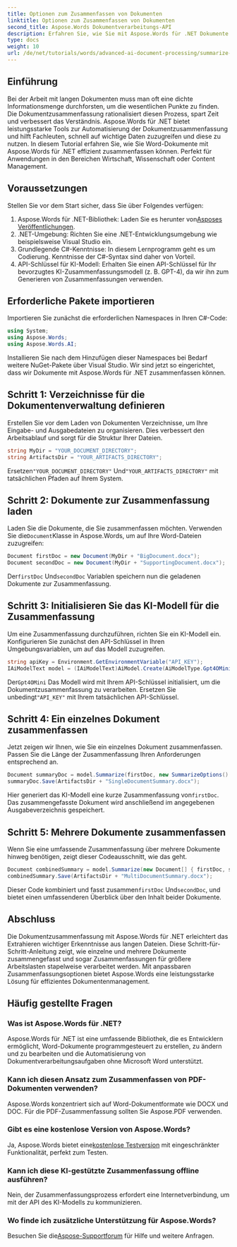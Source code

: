 ```yaml
---
title: Optionen zum Zusammenfassen von Dokumenten
linktitle: Optionen zum Zusammenfassen von Dokumenten
second_title: Aspose.Words Dokumentverarbeitungs-API
description: Erfahren Sie, wie Sie mit Aspose.Words für .NET Dokumente effizient zusammenfassen. Dieser umfassende Leitfaden behandelt Einrichtung, Laden von Dokumenten und Integration von KI-Modellen.
type: docs
weight: 10
url: /de/net/tutorials/words/advanced-ai-document-processing/summarize-documents-options/
---
```

## Einführung

Bei der Arbeit mit langen Dokumenten muss man oft eine dichte Informationsmenge durchforsten, um die wesentlichen Punkte zu finden. Die Dokumentzusammenfassung rationalisiert diesen Prozess, spart Zeit und verbessert das Verständnis. Aspose.Words für .NET bietet leistungsstarke Tools zur Automatisierung der Dokumentzusammenfassung und hilft Fachleuten, schnell auf wichtige Daten zuzugreifen und diese zu nutzen. In diesem Tutorial erfahren Sie, wie Sie Word-Dokumente mit Aspose.Words für .NET effizient zusammenfassen können. Perfekt für Anwendungen in den Bereichen Wirtschaft, Wissenschaft oder Content Management.

## Voraussetzungen

Stellen Sie vor dem Start sicher, dass Sie über Folgendes verfügen:

1. Aspose.Words für .NET-Bibliothek: Laden Sie es herunter von[Asposes Veröffentlichungen](https://releases.aspose.com/words/net/).
2. .NET-Umgebung: Richten Sie eine .NET-Entwicklungsumgebung wie beispielsweise Visual Studio ein.
3. Grundlegende C#-Kenntnisse: In diesem Lernprogramm geht es um Codierung. Kenntnisse der C#-Syntax sind daher von Vorteil.
4. API-Schlüssel für KI-Modell: Erhalten Sie einen API-Schlüssel für Ihr bevorzugtes KI-Zusammenfassungsmodell (z. B. GPT-4), da wir ihn zum Generieren von Zusammenfassungen verwenden.

## Erforderliche Pakete importieren

Importieren Sie zunächst die erforderlichen Namespaces in Ihren C#-Code:

```csharp
using System;
using Aspose.Words;
using Aspose.Words.AI;
```

Installieren Sie nach dem Hinzufügen dieser Namespaces bei Bedarf weitere NuGet-Pakete über Visual Studio. Wir sind jetzt so eingerichtet, dass wir Dokumente mit Aspose.Words für .NET zusammenfassen können.

## Schritt 1: Verzeichnisse für die Dokumentenverwaltung definieren

Erstellen Sie vor dem Laden von Dokumenten Verzeichnisse, um Ihre Eingabe- und Ausgabedateien zu organisieren. Dies verbessert den Arbeitsablauf und sorgt für die Struktur Ihrer Dateien.

```csharp
string MyDir = "YOUR_DOCUMENT_DIRECTORY";
string ArtifactsDir = "YOUR_ARTIFACTS_DIRECTORY";
```

 Ersetzen`"YOUR_DOCUMENT_DIRECTORY"` Und`"YOUR_ARTIFACTS_DIRECTORY"` mit tatsächlichen Pfaden auf Ihrem System.

## Schritt 2: Dokumente zur Zusammenfassung laden

 Laden Sie die Dokumente, die Sie zusammenfassen möchten. Verwenden Sie die`Document`Klasse in Aspose.Words, um auf Ihre Word-Dateien zuzugreifen:

```csharp
Document firstDoc = new Document(MyDir + "BigDocument.docx");
Document secondDoc = new Document(MyDir + "SupportingDocument.docx");
```

 Der`firstDoc` Und`secondDoc` Variablen speichern nun die geladenen Dokumente zur Zusammenfassung.

## Schritt 3: Initialisieren Sie das KI-Modell für die Zusammenfassung

Um eine Zusammenfassung durchzuführen, richten Sie ein KI-Modell ein. Konfigurieren Sie zunächst den API-Schlüssel in Ihren Umgebungsvariablen, um auf das Modell zuzugreifen.

```csharp
string apiKey = Environment.GetEnvironmentVariable("API_KEY");
IAiModelText model = (IAiModelText)AiModel.Create(AiModelType.Gpt4OMini).WithApiKey(apiKey);
```

 Der`Gpt4OMini` Das Modell wird mit Ihrem API-Schlüssel initialisiert, um die Dokumentzusammenfassung zu verarbeiten. Ersetzen Sie unbedingt`"API_KEY"` mit Ihrem tatsächlichen API-Schlüssel.

## Schritt 4: Ein einzelnes Dokument zusammenfassen

Jetzt zeigen wir Ihnen, wie Sie ein einzelnes Dokument zusammenfassen. Passen Sie die Länge der Zusammenfassung Ihren Anforderungen entsprechend an.

```csharp
Document summaryDoc = model.Summarize(firstDoc, new SummarizeOptions() { SummaryLength = SummaryLength.Short });
summaryDoc.Save(ArtifactsDir + "SingleDocumentSummary.docx");
```

 Hier generiert das KI-Modell eine kurze Zusammenfassung von`firstDoc`. Das zusammengefasste Dokument wird anschließend im angegebenen Ausgabeverzeichnis gespeichert.

## Schritt 5: Mehrere Dokumente zusammenfassen

Wenn Sie eine umfassende Zusammenfassung über mehrere Dokumente hinweg benötigen, zeigt dieser Codeausschnitt, wie das geht.

```csharp
Document combinedSummary = model.Summarize(new Document[] { firstDoc, secondDoc }, new SummarizeOptions() { SummaryLength = SummaryLength.Long });
combinedSummary.Save(ArtifactsDir + "MultiDocumentSummary.docx");
```

 Dieser Code kombiniert und fasst zusammen`firstDoc` Und`secondDoc`, und bietet einen umfassenderen Überblick über den Inhalt beider Dokumente.

## Abschluss

Die Dokumentzusammenfassung mit Aspose.Words für .NET erleichtert das Extrahieren wichtiger Erkenntnisse aus langen Dateien. Diese Schritt-für-Schritt-Anleitung zeigt, wie einzelne und mehrere Dokumente zusammengefasst und sogar Zusammenfassungen für größere Arbeitslasten stapelweise verarbeitet werden. Mit anpassbaren Zusammenfassungsoptionen bietet Aspose.Words eine leistungsstarke Lösung für effizientes Dokumentenmanagement.

## Häufig gestellte Fragen

### Was ist Aspose.Words für .NET?
Aspose.Words für .NET ist eine umfassende Bibliothek, die es Entwicklern ermöglicht, Word-Dokumente programmgesteuert zu erstellen, zu ändern und zu bearbeiten und die Automatisierung von Dokumentverarbeitungsaufgaben ohne Microsoft Word unterstützt.

### Kann ich diesen Ansatz zum Zusammenfassen von PDF-Dokumenten verwenden?
Aspose.Words konzentriert sich auf Word-Dokumentformate wie DOCX und DOC. Für die PDF-Zusammenfassung sollten Sie Aspose.PDF verwenden.

### Gibt es eine kostenlose Version von Aspose.Words?
 Ja, Aspose.Words bietet eine[kostenlose Testversion](https://releases.aspose.com/) mit eingeschränkter Funktionalität, perfekt zum Testen.

### Kann ich diese KI-gestützte Zusammenfassung offline ausführen?
Nein, der Zusammenfassungsprozess erfordert eine Internetverbindung, um mit der API des KI-Modells zu kommunizieren.

### Wo finde ich zusätzliche Unterstützung für Aspose.Words?
 Besuchen Sie die[Aspose-Supportforum](https://forum.aspose.com/c/words/8/) für Hilfe und weitere Anfragen.
